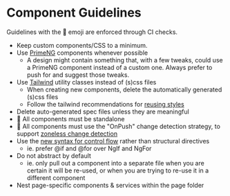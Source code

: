 # Component Guidelines

Guidelines with the 🤖 emoji are enforced through CI checks.

- Keep custom components/CSS to a minimum.
- Use [PrimeNG](https://primeng.org/) components whenever possible
  - A design might contain something that, with a few tweaks, could use a PrimeNG component instead of a custom one. Always prefer to push for and suggest those tweaks.
- Use [Tailwind](https://tailwindcss.com) utility classes instead of (s)css files
  - When creating new components, delete the automatically generated (s)css files
  - Follow the tailwind recommendations for [reusing styles](https://tailwindcss.com/docs/reusing-styles)
- Delete auto-generated spec files unless they are meaningful
- 🤖 All components must be standalone
- 🤖 All components must use the "OnPush" change detection strategy, to support [zoneless change detection](https://angular.dev/guide/experimental/zoneless)
- Use the [new syntax for control flow](https://angular.dev/guide/templates/control-flow) rather than structural directives
  - ie. prefer @if and @for over NgIf and NgFor
- Do not abstract by default
  - ie. only pull out a component into a separate file when you are certain it will be re-used, or when you are trying to re-use it in a different component
- Nest page-specific components & services within the page folder
